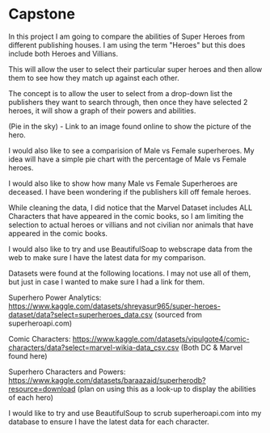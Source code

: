 # Capstone

In this project I am going to compare the abilities of Super Heroes from different publishing houses. I am using the term "Heroes" but this does include both Heroes and Villians.

This will allow the user to select their particular super heroes and then allow them to see how they match up against each other.

The concept is to allow the user to select from a drop-down list the publishers they want to search through, then once they have selected 2 heroes, it will show a graph of their powers and abilities.

(Pie in the sky) - Link to an image found online to show the picture of the hero.

I would also like to see a comparision of Male vs Female superheroes. My idea will have a simple pie chart with the percentage of Male vs Female heroes.

I would also like to show how many Male vs Female Superheroes are deceased. I have been wondering if the publishers kill off female heroes.

While cleaning the data, I did notice that the Marvel Dataset includes ALL Characters that have appeared in the comic books, so I am limiting the selection to actual heroes or villians and not civilian nor animals that have appeared in the comic books.

I would also like to try and use BeautifulSoap to webscrape data from the web to make sure I have the latest data for my comparison.


Datasets were found at the following locations.  I may not use all of them, but just in case I wanted to make sure I had a link for them.

Superhero Power Analytics: https://www.kaggle.com/datasets/shreyasur965/super-heroes-dataset/data?select=superheroes_data.csv (sourced from superheroapi.com)

Comic Characters: https://www.kaggle.com/datasets/vipulgote4/comic-characters/data?select=marvel-wikia-data_csv.csv (Both DC & Marvel found here)

Superhero Characters and Powers: https://www.kaggle.com/datasets/baraazaid/superherodb?resource=download (plan on using this as a look-up to display the abilities of each hero)

I would like to try and use BeautifulSoup to scrub superheroapi.com into my database to ensure I have the latest data for each character.

